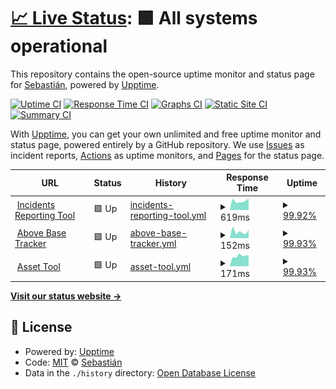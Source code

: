 # [📈 Live Status](https://sebastian-velasquez.dev): <!--live status--> **🟩 All systems operational**

This repository contains the open-source uptime monitor and status page for [Sebastián](https://www.sebastian-velasquez.dev), powered by [Upptime](https://github.com/upptime/upptime).

[![Uptime CI](https://github.com/dadapunk/upptime/workflows/Uptime%20CI/badge.svg)](https://github.com/dadapunk/upptime/actions?query=workflow%3A%22Uptime+CI%22)
[![Response Time CI](https://github.com/dadapunk/upptime/workflows/Response%20Time%20CI/badge.svg)](https://github.com/dadapunk/upptime/actions?query=workflow%3A%22Response+Time+CI%22)
[![Graphs CI](https://github.com/dadapunk/upptime/workflows/Graphs%20CI/badge.svg)](https://github.com/dadapunk/upptime/actions?query=workflow%3A%22Graphs+CI%22)
[![Static Site CI](https://github.com/dadapunk/upptime/workflows/Static%20Site%20CI/badge.svg)](https://github.com/dadapunk/upptime/actions?query=workflow%3A%22Static+Site+CI%22)
[![Summary CI](https://github.com/dadapunk/upptime/workflows/Summary%20CI/badge.svg)](https://github.com/dadapunk/upptime/actions?query=workflow%3A%22Summary+CI%22)

With [Upptime](https://upptime.js.org), you can get your own unlimited and free uptime monitor and status page, powered entirely by a GitHub repository. We use [Issues](https://github.com/dadapunk/upptime/issues) as incident reports, [Actions](https://github.com/dadapunk/upptime/actions) as uptime monitors, and [Pages](https://sebastian-velasquez.dev) for the status page.

<!--start: status pages-->
<!-- This summary is generated by Upptime (https://github.com/upptime/upptime) -->
<!-- Do not edit this manually, your changes will be overwritten -->
<!-- prettier-ignore -->
| URL | Status | History | Response Time | Uptime |
| --- | ------ | ------- | ------------- | ------ |
| <img alt="" src="https://icons.duckduckgo.com/ip3/incidents.irep-tech.com.ico" height="13"> [Incidents Reporting Tool](https://incidents.irep-tech.com) | 🟩 Up | [incidents-reporting-tool.yml](https://github.com/dadapunk/upptime/commits/HEAD/history/incidents-reporting-tool.yml) | <details><summary><img alt="Response time graph" src="./graphs/incidents-reporting-tool/response-time-week.png" height="20"> 619ms</summary><br><a href="https://sebastian-velasquez.dev/upptime/history/incidents-reporting-tool"><img alt="Response time 716" src="https://img.shields.io/endpoint?url=https%3A%2F%2Fraw.githubusercontent.com%2Fdadapunk%2Fupptime%2FHEAD%2Fapi%2Fincidents-reporting-tool%2Fresponse-time.json"></a><br><a href="https://sebastian-velasquez.dev/upptime/history/incidents-reporting-tool"><img alt="24-hour response time 646" src="https://img.shields.io/endpoint?url=https%3A%2F%2Fraw.githubusercontent.com%2Fdadapunk%2Fupptime%2FHEAD%2Fapi%2Fincidents-reporting-tool%2Fresponse-time-day.json"></a><br><a href="https://sebastian-velasquez.dev/upptime/history/incidents-reporting-tool"><img alt="7-day response time 619" src="https://img.shields.io/endpoint?url=https%3A%2F%2Fraw.githubusercontent.com%2Fdadapunk%2Fupptime%2FHEAD%2Fapi%2Fincidents-reporting-tool%2Fresponse-time-week.json"></a><br><a href="https://sebastian-velasquez.dev/upptime/history/incidents-reporting-tool"><img alt="30-day response time 969" src="https://img.shields.io/endpoint?url=https%3A%2F%2Fraw.githubusercontent.com%2Fdadapunk%2Fupptime%2FHEAD%2Fapi%2Fincidents-reporting-tool%2Fresponse-time-month.json"></a><br><a href="https://sebastian-velasquez.dev/upptime/history/incidents-reporting-tool"><img alt="1-year response time 716" src="https://img.shields.io/endpoint?url=https%3A%2F%2Fraw.githubusercontent.com%2Fdadapunk%2Fupptime%2FHEAD%2Fapi%2Fincidents-reporting-tool%2Fresponse-time-year.json"></a></details> | <details><summary><a href="https://sebastian-velasquez.dev/upptime/history/incidents-reporting-tool">99.92%</a></summary><a href="https://sebastian-velasquez.dev/upptime/history/incidents-reporting-tool"><img alt="All-time uptime 100.00%" src="https://img.shields.io/endpoint?url=https%3A%2F%2Fraw.githubusercontent.com%2Fdadapunk%2Fupptime%2FHEAD%2Fapi%2Fincidents-reporting-tool%2Fuptime.json"></a><br><a href="https://sebastian-velasquez.dev/upptime/history/incidents-reporting-tool"><img alt="24-hour uptime 99.47%" src="https://img.shields.io/endpoint?url=https%3A%2F%2Fraw.githubusercontent.com%2Fdadapunk%2Fupptime%2FHEAD%2Fapi%2Fincidents-reporting-tool%2Fuptime-day.json"></a><br><a href="https://sebastian-velasquez.dev/upptime/history/incidents-reporting-tool"><img alt="7-day uptime 99.92%" src="https://img.shields.io/endpoint?url=https%3A%2F%2Fraw.githubusercontent.com%2Fdadapunk%2Fupptime%2FHEAD%2Fapi%2Fincidents-reporting-tool%2Fuptime-week.json"></a><br><a href="https://sebastian-velasquez.dev/upptime/history/incidents-reporting-tool"><img alt="30-day uptime 99.98%" src="https://img.shields.io/endpoint?url=https%3A%2F%2Fraw.githubusercontent.com%2Fdadapunk%2Fupptime%2FHEAD%2Fapi%2Fincidents-reporting-tool%2Fuptime-month.json"></a><br><a href="https://sebastian-velasquez.dev/upptime/history/incidents-reporting-tool"><img alt="1-year uptime 100.00%" src="https://img.shields.io/endpoint?url=https%3A%2F%2Fraw.githubusercontent.com%2Fdadapunk%2Fupptime%2FHEAD%2Fapi%2Fincidents-reporting-tool%2Fuptime-year.json"></a></details>
| <img alt="" src="https://icons.duckduckgo.com/ip3/abt.irep-tech.com.ico" height="13"> [Above Base Tracker](https://abt.irep-tech.com/) | 🟩 Up | [above-base-tracker.yml](https://github.com/dadapunk/upptime/commits/HEAD/history/above-base-tracker.yml) | <details><summary><img alt="Response time graph" src="./graphs/above-base-tracker/response-time-week.png" height="20"> 152ms</summary><br><a href="https://sebastian-velasquez.dev/upptime/history/above-base-tracker"><img alt="Response time 132" src="https://img.shields.io/endpoint?url=https%3A%2F%2Fraw.githubusercontent.com%2Fdadapunk%2Fupptime%2FHEAD%2Fapi%2Fabove-base-tracker%2Fresponse-time.json"></a><br><a href="https://sebastian-velasquez.dev/upptime/history/above-base-tracker"><img alt="24-hour response time 166" src="https://img.shields.io/endpoint?url=https%3A%2F%2Fraw.githubusercontent.com%2Fdadapunk%2Fupptime%2FHEAD%2Fapi%2Fabove-base-tracker%2Fresponse-time-day.json"></a><br><a href="https://sebastian-velasquez.dev/upptime/history/above-base-tracker"><img alt="7-day response time 152" src="https://img.shields.io/endpoint?url=https%3A%2F%2Fraw.githubusercontent.com%2Fdadapunk%2Fupptime%2FHEAD%2Fapi%2Fabove-base-tracker%2Fresponse-time-week.json"></a><br><a href="https://sebastian-velasquez.dev/upptime/history/above-base-tracker"><img alt="30-day response time 135" src="https://img.shields.io/endpoint?url=https%3A%2F%2Fraw.githubusercontent.com%2Fdadapunk%2Fupptime%2FHEAD%2Fapi%2Fabove-base-tracker%2Fresponse-time-month.json"></a><br><a href="https://sebastian-velasquez.dev/upptime/history/above-base-tracker"><img alt="1-year response time 132" src="https://img.shields.io/endpoint?url=https%3A%2F%2Fraw.githubusercontent.com%2Fdadapunk%2Fupptime%2FHEAD%2Fapi%2Fabove-base-tracker%2Fresponse-time-year.json"></a></details> | <details><summary><a href="https://sebastian-velasquez.dev/upptime/history/above-base-tracker">99.93%</a></summary><a href="https://sebastian-velasquez.dev/upptime/history/above-base-tracker"><img alt="All-time uptime 95.42%" src="https://img.shields.io/endpoint?url=https%3A%2F%2Fraw.githubusercontent.com%2Fdadapunk%2Fupptime%2FHEAD%2Fapi%2Fabove-base-tracker%2Fuptime.json"></a><br><a href="https://sebastian-velasquez.dev/upptime/history/above-base-tracker"><img alt="24-hour uptime 99.51%" src="https://img.shields.io/endpoint?url=https%3A%2F%2Fraw.githubusercontent.com%2Fdadapunk%2Fupptime%2FHEAD%2Fapi%2Fabove-base-tracker%2Fuptime-day.json"></a><br><a href="https://sebastian-velasquez.dev/upptime/history/above-base-tracker"><img alt="7-day uptime 99.93%" src="https://img.shields.io/endpoint?url=https%3A%2F%2Fraw.githubusercontent.com%2Fdadapunk%2Fupptime%2FHEAD%2Fapi%2Fabove-base-tracker%2Fuptime-week.json"></a><br><a href="https://sebastian-velasquez.dev/upptime/history/above-base-tracker"><img alt="30-day uptime 79.43%" src="https://img.shields.io/endpoint?url=https%3A%2F%2Fraw.githubusercontent.com%2Fdadapunk%2Fupptime%2FHEAD%2Fapi%2Fabove-base-tracker%2Fuptime-month.json"></a><br><a href="https://sebastian-velasquez.dev/upptime/history/above-base-tracker"><img alt="1-year uptime 95.42%" src="https://img.shields.io/endpoint?url=https%3A%2F%2Fraw.githubusercontent.com%2Fdadapunk%2Fupptime%2FHEAD%2Fapi%2Fabove-base-tracker%2Fuptime-year.json"></a></details>
| <img alt="" src="https://icons.duckduckgo.com/ip3/tools.irep-tech.com.ico" height="13"> [Asset Tool](https://tools.irep-tech.com/) | 🟩 Up | [asset-tool.yml](https://github.com/dadapunk/upptime/commits/HEAD/history/asset-tool.yml) | <details><summary><img alt="Response time graph" src="./graphs/asset-tool/response-time-week.png" height="20"> 171ms</summary><br><a href="https://sebastian-velasquez.dev/upptime/history/asset-tool"><img alt="Response time 140" src="https://img.shields.io/endpoint?url=https%3A%2F%2Fraw.githubusercontent.com%2Fdadapunk%2Fupptime%2FHEAD%2Fapi%2Fasset-tool%2Fresponse-time.json"></a><br><a href="https://sebastian-velasquez.dev/upptime/history/asset-tool"><img alt="24-hour response time 316" src="https://img.shields.io/endpoint?url=https%3A%2F%2Fraw.githubusercontent.com%2Fdadapunk%2Fupptime%2FHEAD%2Fapi%2Fasset-tool%2Fresponse-time-day.json"></a><br><a href="https://sebastian-velasquez.dev/upptime/history/asset-tool"><img alt="7-day response time 171" src="https://img.shields.io/endpoint?url=https%3A%2F%2Fraw.githubusercontent.com%2Fdadapunk%2Fupptime%2FHEAD%2Fapi%2Fasset-tool%2Fresponse-time-week.json"></a><br><a href="https://sebastian-velasquez.dev/upptime/history/asset-tool"><img alt="30-day response time 140" src="https://img.shields.io/endpoint?url=https%3A%2F%2Fraw.githubusercontent.com%2Fdadapunk%2Fupptime%2FHEAD%2Fapi%2Fasset-tool%2Fresponse-time-month.json"></a><br><a href="https://sebastian-velasquez.dev/upptime/history/asset-tool"><img alt="1-year response time 140" src="https://img.shields.io/endpoint?url=https%3A%2F%2Fraw.githubusercontent.com%2Fdadapunk%2Fupptime%2FHEAD%2Fapi%2Fasset-tool%2Fresponse-time-year.json"></a></details> | <details><summary><a href="https://sebastian-velasquez.dev/upptime/history/asset-tool">99.93%</a></summary><a href="https://sebastian-velasquez.dev/upptime/history/asset-tool"><img alt="All-time uptime 99.98%" src="https://img.shields.io/endpoint?url=https%3A%2F%2Fraw.githubusercontent.com%2Fdadapunk%2Fupptime%2FHEAD%2Fapi%2Fasset-tool%2Fuptime.json"></a><br><a href="https://sebastian-velasquez.dev/upptime/history/asset-tool"><img alt="24-hour uptime 99.54%" src="https://img.shields.io/endpoint?url=https%3A%2F%2Fraw.githubusercontent.com%2Fdadapunk%2Fupptime%2FHEAD%2Fapi%2Fasset-tool%2Fuptime-day.json"></a><br><a href="https://sebastian-velasquez.dev/upptime/history/asset-tool"><img alt="7-day uptime 99.93%" src="https://img.shields.io/endpoint?url=https%3A%2F%2Fraw.githubusercontent.com%2Fdadapunk%2Fupptime%2FHEAD%2Fapi%2Fasset-tool%2Fuptime-week.json"></a><br><a href="https://sebastian-velasquez.dev/upptime/history/asset-tool"><img alt="30-day uptime 99.98%" src="https://img.shields.io/endpoint?url=https%3A%2F%2Fraw.githubusercontent.com%2Fdadapunk%2Fupptime%2FHEAD%2Fapi%2Fasset-tool%2Fuptime-month.json"></a><br><a href="https://sebastian-velasquez.dev/upptime/history/asset-tool"><img alt="1-year uptime 99.98%" src="https://img.shields.io/endpoint?url=https%3A%2F%2Fraw.githubusercontent.com%2Fdadapunk%2Fupptime%2FHEAD%2Fapi%2Fasset-tool%2Fuptime-year.json"></a></details>

<!--end: status pages-->

[**Visit our status website →**](https://sebastian-velasquez.dev)

## 📄 License

- Powered by: [Upptime](https://github.com/upptime/upptime)
- Code: [MIT](./LICENSE) © [Sebastián](https://www.sebastian-velasquez.dev)
- Data in the `./history` directory: [Open Database License](https://opendatacommons.org/licenses/odbl/1-0/)

